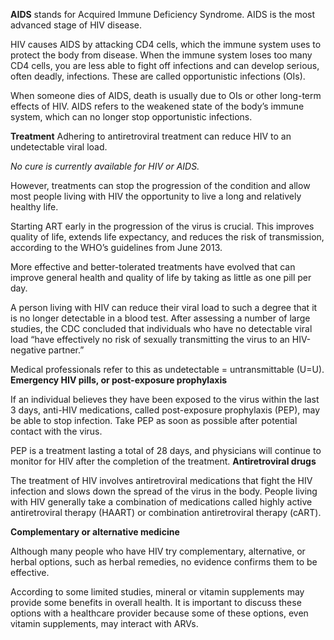 **AIDS** stands for Acquired Immune Deficiency Syndrome. AIDS is the most advanced stage of HIV disease.

HIV causes AIDS by attacking CD4 cells, which the immune system uses to protect the body from disease. When the immune system loses too many CD4 cells, you are less able to fight off infections and can develop serious, often deadly, infections. These are called opportunistic infections (OIs).

When someone dies of AIDS, death is usually due to OIs or other long-term effects of HIV. AIDS refers to the weakened state of the body’s immune system, which can no longer stop opportunistic infections.

**Treatment**
Adhering to antiretroviral treatment can reduce HIV to an undetectable viral load.

_No cure is currently available for HIV or AIDS._

However, treatments can stop the progression of the condition and allow most people living with HIV the opportunity to live a long and relatively healthy life.

Starting ART early in the progression of the virus is crucial. This improves quality of life, extends life expectancy, and reduces the risk of transmission, according to the WHO’s guidelines from June 2013.

More effective and better-tolerated treatments have evolved that can improve general health and quality of life by taking as little as one pill per day.

A person living with HIV can reduce their viral load to such a degree that it is no longer detectable in a blood test. After assessing a number of large studies, the CDC concluded that individuals who have no detectable viral load “have effectively no risk of sexually transmitting the virus to an HIV-negative partner.”

Medical professionals refer to this as undetectable = untransmittable (U=U).
**Emergency HIV pills, or post-exposure prophylaxis**

If an individual believes they have been exposed to the virus within the last 3 days, anti-HIV medications, called post-exposure prophylaxis (PEP), may be able to stop infection. Take PEP as soon as possible after potential contact with the virus.

PEP is a treatment lasting a total of 28 days, and physicians will continue to monitor for HIV after the completion of the treatment.
**Antiretroviral drugs**

The treatment of HIV involves antiretroviral medications that fight the HIV infection and slows down the spread of the virus in the body. People living with HIV generally take a combination of medications called highly active antiretroviral therapy (HAART) or combination antiretroviral therapy (cART).

**Complementary or alternative medicine**

Although many people who have HIV try complementary, alternative, or herbal options, such as herbal remedies, no evidence confirms them to be effective.

According to some limited studies, mineral or vitamin supplements may provide some benefits in overall health. It is important to discuss these options with a healthcare provider because some of these options, even vitamin supplements, may interact with ARVs.
